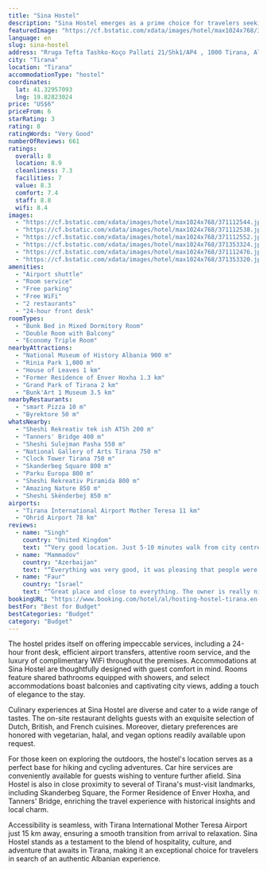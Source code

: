 ```yaml
---
title: "Sina Hostel"
description: "Sina Hostel emerges as a prime choice for travelers seeking a blend of comfort, convenience, and cultural immersion in the heart of Tirana."
featuredImage: "https://cf.bstatic.com/xdata/images/hotel/max1024x768/371112544.jpg?k=6ec0d8e8a2aebcf7e67af1f519de613d00c5553c8471117cf3aa73523b1aa514&o=&hp=1"
language: en
slug: sina-hostel
address: "Rruga Tefta Tashko-Koço Pallati 21/Shk1/AP4 , 1000 Tirana, Albania"
city: "Tirana"
location: "Tirana"
accommodationType: "hostel"
coordinates:
  lat: 41.32957093
  lng: 19.82823024
price: "US$6"
priceFrom: 6
starRating: 3
rating: 8
ratingWords: "Very Good"
numberOfReviews: 661
ratings:
  overall: 8
  location: 8.9
  cleanliness: 7.3
  facilities: 7
  value: 8.3
  comfort: 7.4
  staff: 8.8
  wifi: 8.4
images:
  - "https://cf.bstatic.com/xdata/images/hotel/max1024x768/371112544.jpg?k=6ec0d8e8a2aebcf7e67af1f519de613d00c5553c8471117cf3aa73523b1aa514&o=&hp=1"
  - "https://cf.bstatic.com/xdata/images/hotel/max1024x768/371112538.jpg?k=9f396c0427700571ffe8e0fa8594df15a75bfb612aca8dbf3d14ab69452e3757&o=&hp=1"
  - "https://cf.bstatic.com/xdata/images/hotel/max1024x768/371112552.jpg?k=d62373d9fb501fca5ba71b5ed2f03cdfde16c6131d5e8057342f2e1129f80f86&o=&hp=1"
  - "https://cf.bstatic.com/xdata/images/hotel/max1024x768/371353324.jpg?k=32c8d2f14f849054aaf2d938152db43f6e3ef15462aa52bd20c735adb1333c83&o=&hp=1"
  - "https://cf.bstatic.com/xdata/images/hotel/max1024x768/371112476.jpg?k=3152f971ba0ace1b9791a112a772033dbd5885cd80e2e258ae19c6850e92a703&o=&hp=1"
  - "https://cf.bstatic.com/xdata/images/hotel/max1024x768/371353320.jpg?k=f72069afdf9ce4f5e2d9473746be78259e40b1ec1255452aa105504bf7ca98a2&o=&hp=1"
amenities:
  - "Airport shuttle"
  - "Room service"
  - "Free parking"
  - "Free WiFi"
  - "2 restaurants"
  - "24-hour front desk"
roomTypes:
  - "Bunk Bed in Mixed Dormitory Room"
  - "Double Room with Balcony"
  - "Economy Triple Room"
nearbyAttractions:
  - "National Museum of History Albania 900 m"
  - "Rinia Park 1,000 m"
  - "House of Leaves 1 km"
  - "Former Residence of Enver Hoxha 1.3 km"
  - "Grand Park of Tirana 2 km"
  - "Bunk'Art 1 Museum 3.5 km"
nearbyRestaurants:
  - "smart Pizza 10 m"
  - "Byrektore 50 m"
whatsNearby:
  - "Sheshi Rekreativ tek ish ATSh 200 m"
  - "Tanners' Bridge 400 m"
  - "Sheshi Sulejman Pasha 550 m"
  - "National Gallery of Arts Tirana 750 m"
  - "Clock Tower Tirana 750 m"
  - "Skanderbeg Square 800 m"
  - "Parku Europa 800 m"
  - "Sheshi Rekreativ Piramida 800 m"
  - "Amazing Nature 850 m"
  - "Sheshi Skënderbej 850 m"
airports:
  - "Tirana International Airport Mother Teresa 11 km"
  - "Ohrid Airport 78 km"
reviews:
  - name: "Singh"
    country: "United Kingdom"
    text: "“Very good location. Just 5-10 minutes walk from city centre bus stop and all restaurants and stores are at a very close distance. Overall good considering the price point!! Owner seems to be a nice person and it was a very quite environment there...”"
  - name: "Mammadov"
    country: "Azerbaijan"
    text: "“Everything was very good, it was pleasing that people were friendly and solution-oriented.”"
  - name: "Faur"
    country: "Israel"
    text: "“Great place and close to everything. The owner is really nice and helpful”"
bookingURL: "https://www.booking.com/hotel/al/hosting-hostel-tirana.en-gb.html?aid=8035640"
bestFor: "Best for Budget"
bestCategories: "Budget"
category: "Budget"
---
```


The hostel prides itself on offering impeccable services, including a 24-hour front desk, efficient airport transfers, attentive room service, and the luxury of complimentary WiFi throughout the premises. Accommodations at Sina Hostel are thoughtfully designed with guest comfort in mind. Rooms feature shared bathrooms equipped with showers, and select accommodations boast balconies and captivating city views, adding a touch of elegance to the stay.

Culinary experiences at Sina Hostel are diverse and cater to a wide range of tastes. The on-site restaurant delights guests with an exquisite selection of Dutch, British, and French cuisines. Moreover, dietary preferences are honored with vegetarian, halal, and vegan options readily available upon request.

For those keen on exploring the outdoors, the hostel's location serves as a perfect base for hiking and cycling adventures. Car hire services are conveniently available for guests wishing to venture further afield. Sina Hostel is also in close proximity to several of Tirana's must-visit landmarks, including Skanderbeg Square, the Former Residence of Enver Hoxha, and Tanners' Bridge, enriching the travel experience with historical insights and local charm.

Accessibility is seamless, with Tirana International Mother Teresa Airport just 15 km away, ensuring a smooth transition from arrival to relaxation. Sina Hostel stands as a testament to the blend of hospitality, culture, and adventure that awaits in Tirana, making it an exceptional choice for travelers in search of an authentic Albanian experience.